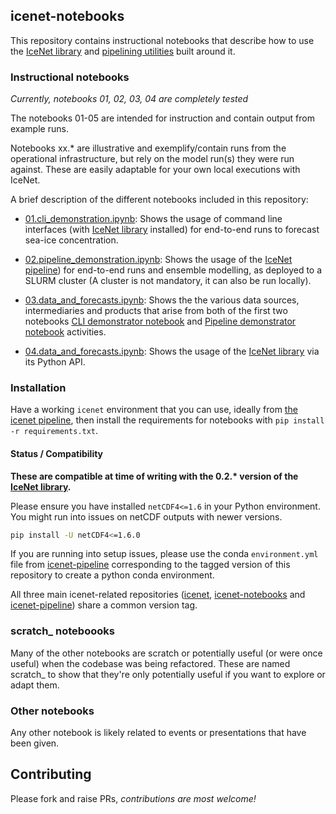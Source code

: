 ## icenet-notebooks

This repository contains instructional notebooks that describe how to use the [IceNet library](https://github.com/icenet-ai/icenet) and [pipelining utilities](https://github.com/icenet-ai/icenet-pipeline) built around it.

### Instructional notebooks

_Currently, notebooks 01, 02, 03, 04 are completely tested_

The notebooks 01-05 are intended for instruction and contain output from example runs.

Notebooks xx.\* are illustrative and exemplify/contain runs from the operational infrastructure, but rely on the model run(s) they were run against. These are easily adaptable for your own local executions with IceNet.

A brief description of the different notebooks included in this repository:

* [01.cli_demonstration.ipynb](01.cli_demonstration.ipynb): Shows the usage of command line interfaces (with [IceNet library](https://github.com/icenet-ai/icenet) installed) for end-to-end runs to forecast sea-ice concentration.

* [02.pipeline_demonstration.ipynb](02.pipeline_demonstration.ipynb): Shows the usage of the [IceNet pipeline](https://github.com/icenet-ai/icenet-pipeline)) for end-to-end runs and ensemble modelling, as deployed to a SLURM cluster (A cluster is not mandatory, it can also be run locally).

* [03.data_and_forecasts.ipynb](03.data_and_forecasts.ipynb): Shows the the various data sources, intermediaries and products that arise from both of the first two notebooks [CLI demonstrator notebook](01.cli_demonstration.ipynb) and [Pipeline demonstrator notebook](02.pipeline_demonstration.ipynb) activities.

* [04.data_and_forecasts.ipynb](04.library_usage.ipynb): Shows the usage of the [IceNet library](https://github.com/icenet-ai/icenet) via its Python API.

### Installation

Have a working `icenet` environment that you can use, ideally from [the icenet pipeline](https://github.com/icenet-ai/icenet-pipeline), then install the requirements for notebooks with `pip install -r requirements.txt`.

#### Status / Compatibility

__These are compatible at time of writing with the 0.2.\* version of the [IceNet library](https://github.com/icenet-ai/icenet).__

Please ensure you have installed `netCDF4<=1.6` in your Python environment. You might run into issues on netCDF outputs with newer versions.

```bash
pip install -U netCDF4<=1.6.0
```

If you are running into setup issues, please use the conda `environment.yml` file from [icenet-pipeline](https://github.com/icenet-ai/icenet-pipeline) corresponding to the tagged version of this repository to create a python conda environment.

All three main icenet-related repositories ([icenet](https://github.com/icenet-ai/icenet), [icenet-notebooks](https://github.com/icenet-ai/icenet-notebooks) and [icenet-pipeline](https://github.com/icenet-ai/icenet-pipeline)) share a common version tag.

### scratch\_ noteboooks

Many of the other notebooks are scratch or potentially useful (or were once useful) when the codebase was being refactored. These are named scratch\_ to show that they're only potentially useful if you want to explore or adapt them.

### Other notebooks

Any other notebook is likely related to events or presentations that have been given.

## Contributing

Please fork and raise PRs, _contributions are most welcome!_
